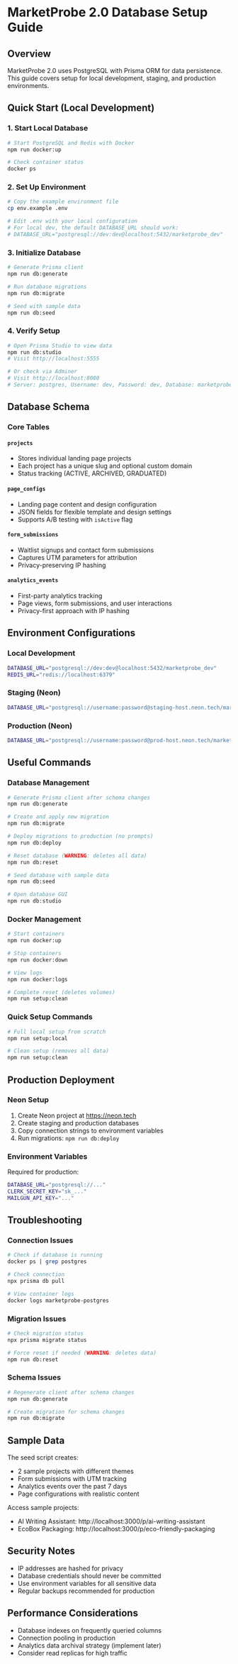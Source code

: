 # MarketProbe 2.0 Database Setup Guide

## Overview
MarketProbe 2.0 uses PostgreSQL with Prisma ORM for data persistence. This guide covers setup for local development, staging, and production environments.

## Quick Start (Local Development)

### 1. Start Local Database
```bash
# Start PostgreSQL and Redis with Docker
npm run docker:up

# Check container status
docker ps
```

### 2. Set Up Environment
```bash
# Copy the example environment file
cp env.example .env

# Edit .env with your local configuration
# For local dev, the default DATABASE_URL should work:
# DATABASE_URL="postgresql://dev:dev@localhost:5432/marketprobe_dev"
```

### 3. Initialize Database
```bash
# Generate Prisma client
npm run db:generate

# Run database migrations
npm run db:migrate

# Seed with sample data
npm run db:seed
```

### 4. Verify Setup
```bash
# Open Prisma Studio to view data
npm run db:studio
# Visit http://localhost:5555

# Or check via Adminer
# Visit http://localhost:8080
# Server: postgres, Username: dev, Password: dev, Database: marketprobe_dev
```

## Database Schema

### Core Tables

#### `projects`
- Stores individual landing page projects
- Each project has a unique slug and optional custom domain
- Status tracking (ACTIVE, ARCHIVED, GRADUATED)

#### `page_configs`
- Landing page content and design configuration
- JSON fields for flexible template and design settings
- Supports A/B testing with `isActive` flag

#### `form_submissions`
- Waitlist signups and contact form submissions
- Captures UTM parameters for attribution
- Privacy-preserving IP hashing

#### `analytics_events`
- First-party analytics tracking
- Page views, form submissions, and user interactions
- Privacy-first approach with IP hashing

## Environment Configurations

### Local Development
```bash
DATABASE_URL="postgresql://dev:dev@localhost:5432/marketprobe_dev"
REDIS_URL="redis://localhost:6379"
```

### Staging (Neon)
```bash
DATABASE_URL="postgresql://username:password@staging-host.neon.tech/marketprobe_staging"
```

### Production (Neon)
```bash
DATABASE_URL="postgresql://username:password@prod-host.neon.tech/marketprobe_prod"
```

## Useful Commands

### Database Management
```bash
# Generate Prisma client after schema changes
npm run db:generate

# Create and apply new migration
npm run db:migrate

# Deploy migrations to production (no prompts)
npm run db:deploy

# Reset database (WARNING: deletes all data)
npm run db:reset

# Seed database with sample data
npm run db:seed

# Open database GUI
npm run db:studio
```

### Docker Management
```bash
# Start containers
npm run docker:up

# Stop containers
npm run docker:down

# View logs
npm run docker:logs

# Complete reset (deletes volumes)
npm run setup:clean
```

### Quick Setup Commands
```bash
# Full local setup from scratch
npm run setup:local

# Clean setup (removes all data)
npm run setup:clean
```

## Production Deployment

### Neon Setup
1. Create Neon project at https://neon.tech
2. Create staging and production databases
3. Copy connection strings to environment variables
4. Run migrations: `npm run db:deploy`

### Environment Variables
Required for production:
```bash
DATABASE_URL="postgresql://..."
CLERK_SECRET_KEY="sk_..."
MAILGUN_API_KEY="..."
```

## Troubleshooting

### Connection Issues
```bash
# Check if database is running
docker ps | grep postgres

# Check connection
npx prisma db pull

# View container logs
docker logs marketprobe-postgres
```

### Migration Issues
```bash
# Check migration status
npx prisma migrate status

# Force reset if needed (WARNING: deletes data)
npm run db:reset
```

### Schema Issues
```bash
# Regenerate client after schema changes
npm run db:generate

# Create migration for schema changes
npm run db:migrate
```

## Sample Data

The seed script creates:
- 2 sample projects with different themes
- Form submissions with UTM tracking
- Analytics events over the past 7 days
- Page configurations with realistic content

Access sample projects:
- AI Writing Assistant: http://localhost:3000/p/ai-writing-assistant
- EcoBox Packaging: http://localhost:3000/p/eco-friendly-packaging

## Security Notes

- IP addresses are hashed for privacy
- Database credentials should never be committed
- Use environment variables for all sensitive data
- Regular backups recommended for production

## Performance Considerations

- Database indexes on frequently queried columns
- Connection pooling in production
- Analytics data archival strategy (implement later)
- Consider read replicas for high traffic
